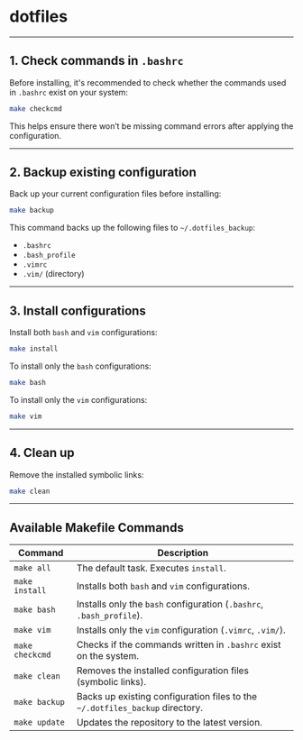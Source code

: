 # dotfiles

---

## 1. Check commands in `.bashrc`

Before installing, it's recommended to check whether the commands used in `.bashrc` exist on your system:

```sh
make checkcmd
```

This helps ensure there won’t be missing command errors after applying the configuration.

---

## 2. Backup existing configuration

Back up your current configuration files before installing:

```sh
make backup
```

This command backs up the following files to `~/.dotfiles_backup`:

- `.bashrc`
- `.bash_profile`
- `.vimrc`
- `.vim/` (directory)

---

## 3. Install configurations

Install both `bash` and `vim` configurations:

```sh
make install
```

To install only the `bash` configurations:

```sh
make bash
```

To install only the `vim` configurations:

```sh
make vim
```

---

## 4. Clean up

Remove the installed symbolic links:

```sh
make clean
```

---

## Available Makefile Commands

| Command         | Description                                                                 |
|----------------|-----------------------------------------------------------------------------|
| `make all`      | The default task. Executes `install`.                                       |
| `make install`  | Installs both `bash` and `vim` configurations.                              |
| `make bash`     | Installs only the `bash` configuration (`.bashrc`, `.bash_profile`).        |
| `make vim`      | Installs only the `vim` configuration (`.vimrc`, `.vim/`).                  |
| `make checkcmd` | Checks if the commands written in `.bashrc` exist on the system.            |
| `make clean`    | Removes the installed configuration files (symbolic links).                 |
| `make backup`   | Backs up existing configuration files to the `~/.dotfiles_backup` directory. |
| `make update`   | Updates the repository to the latest version.                                |

